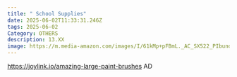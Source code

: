 ```yaml
---
title: " School Supplies"
date: 2025-06-02T11:33:31.246Z
tags: 2025-06-02
Category: OTHERS
description: 13.XX
image: https://m.media-amazon.com/images/I/61kMp+pFBmL._AC_SX522_PIbundle-36,TopRight,0,0_SH20_.jpg
---
```

https://joylink.io/amazing-large-paint-brushes   AD
